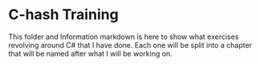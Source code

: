 # C-hash Training

This folder and Information markdown is here to show what exercises revolving around C# that I have done. Each one will be split into a chapter that will be named after what I will be working on.

